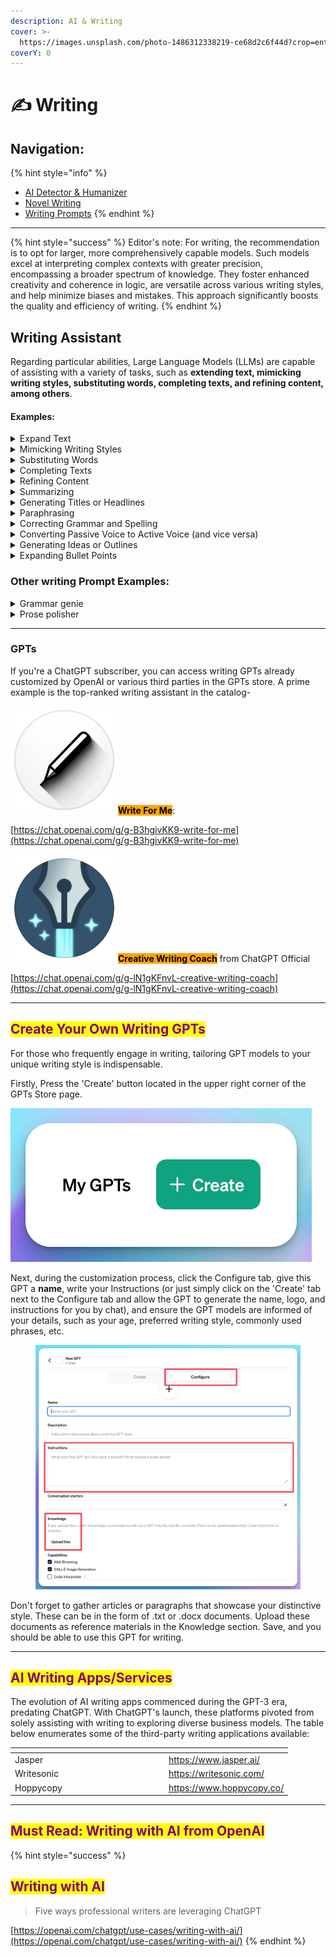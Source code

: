 ```yaml
---
description: AI & Writing
cover: >-
  https://images.unsplash.com/photo-1486312338219-ce68d2c6f44d?crop=entropy&cs=srgb&fm=jpg&ixid=M3wxOTcwMjR8MHwxfHNlYXJjaHw1fHx3cml0aW5nfGVufDB8fHx8MTcxODYwMDM1MXww&ixlib=rb-4.0.3&q=85
coverY: 0
---
```


# ✍️ Writing

## Navigation:

{% hint style="info" %}
* [AI Detector & Humanizer](ai-detector-and-text-humanizer.md)
* [Novel Writing](novel-writing.md)
* [Writing Prompts](writing-prompts.md)
{% endhint %}

***

{% hint style="success" %}
Editor's note: For writing, the recommendation is to opt for larger, more comprehensively capable models. Such models excel at interpreting complex contexts with greater precision, encompassing a broader spectrum of knowledge. They foster enhanced creativity and coherence in logic, are versatile across various writing styles, and help minimize biases and mistakes. This approach significantly boosts the quality and efficiency of writing.
{% endhint %}

## Writing Assistant

Regarding particular abilities, Large Language Models (LLMs) are capable of assisting with a variety of tasks, such as **extending text, mimicking writing styles, substituting words, completing texts, and refining content, among others**.&#x20;

#### Examples:

<details>

<summary>Expand Text</summary>

* **Original Content**: "The rise of artificial intelligence has brought significant changes to various industries."

- **Prompt**: "Extend the following sentence: 'The rise of artificial intelligence has brought significant changes to various industries.'"

* **Result**: "The rise of artificial intelligence has brought significant changes to various industries, revolutionizing sectors like healthcare, finance, and education. In healthcare, AI systems enhance diagnostics and treatment accuracy, while in finance, they streamline risk assessment and fraud detection. Similarly, in education, AI-based tools are reshaping how students learn and interact with course materials."

</details>

<details>

<summary>Mimicking Writing Styles</summary>



* **Original Content**: "The weather is sunny today, and it feels really nice outside."

- **Prompt**: "Rewrite the sentence 'The weather is sunny today, and it feels really nice outside' in an academic style."

* **Result (Academic Style)**: "Today’s atmospheric conditions are characterized by clear skies and abundant sunlight, contributing to a pleasant outdoor experience conducive to various activities."

- **Prompt**: "Rewrite the sentence 'The weather is sunny today, and it feels really nice outside' in a casual, conversational style."

* **Result (Casual Style)**: "Man, the weather is amazing today—sun’s out, and it’s the perfect day to chill outside!"

</details>

<details>

<summary>Substituting Words</summary>

* **Original Content**: "The company is planning to expand its market presence."

- **Prompt**: "Substitute words in the sentence 'The company is planning to expand its market presence' with more formal or alternative words."

* **Result**: "The corporation intends to broaden its footprint in the market."

</details>

<details>

<summary>Completing Texts</summary>

* **Original Content**: "Quantum computing holds the promise to revolutionize fields such as cryptography, by enabling…"

- **Prompt**: "Complete the sentence: 'Quantum computing holds the promise to revolutionize fields such as cryptography, by enabling…'"

* **Result**: "…the rapid decryption of complex codes, which would take traditional computers millions of years to crack. This advancement could not only disrupt cybersecurity but also offer breakthroughs in chemical modeling, drug discovery, and financial forecasting by performing calculations at speeds previously thought impossible."

</details>

<details>

<summary>Refining Content</summary>

* **Original Content**: "The product is good and helps people do things more efficiently."

- **Prompt**: "Refine the sentence: 'The product is good and helps people do things more efficiently.'"

* **Result**: "The product significantly enhances productivity, enabling users to complete tasks with greater efficiency and precision."

</details>

<details>

<summary>Summarizing</summary>

LLMs can generate concise summaries of longer texts, which is useful for quickly extracting key points from lengthy documents.

* **Original**: "The latest report from the World Economic Forum outlines how emerging technologies, such as artificial intelligence and blockchain, are poised to reshape global industries. The report highlights case studies from healthcare, finance, and supply chain sectors, demonstrating both the potential benefits and risks associated with these technologies."
* **Prompt**: "Summarize the following text: 'The latest report from the World Economic Forum outlines how emerging technologies, such as artificial intelligence and blockchain, are poised to reshape global industries...'"
* **Result**: "Emerging technologies like AI and blockchain are set to revolutionize industries, with examples from healthcare, finance, and supply chains showcasing both benefits and risks."

</details>

<details>

<summary>Generating Titles or Headlines</summary>

LLMs can help craft catchy titles or headlines for articles, blogs, and other content.

* **Original**: "A detailed exploration of how artificial intelligence is impacting modern-day healthcare systems by improving diagnostics, treatment, and patient outcomes."
* **Prompt**: "Create a catchy headline for the following content: 'A detailed exploration of how artificial intelligence is impacting modern-day healthcare systems...'"
* **Result**: "AI in Healthcare: Revolutionizing Diagnostics and Patient Care"

</details>

<details>

<summary>Paraphrasing</summary>

LLMs can rephrase a sentence or passage while maintaining the original meaning, which is useful for improving readability or avoiding repetition.

* **Original**: "Artificial intelligence is transforming industries worldwide, bringing both innovation and disruption."
* **Prompt**: "Paraphrase the following sentence: 'Artificial intelligence is transforming industries worldwide, bringing both innovation and disruption.'"
* **Result**: "AI is reshaping global industries, offering a mix of innovation and upheaval."

</details>

<details>

<summary>Correcting Grammar and Spelling</summary>

* **Original**: "The impact of technology on businesses are enormous, as it helps improves efficency and productivity."

- **Prompt**: "Correct any grammar or spelling mistakes in the sentence: 'The impact of technology on businesses are enormous, as it helps improves efficency and productivity.'"

* **Result**: "The impact of technology on businesses is enormous, as it helps improve efficiency and productivity."

</details>

<details>

<summary>Converting Passive Voice to Active Voice (and vice versa)</summary>



* **Original**: "The report was written by the committee."

- **Prompt**: "Convert the following sentence from passive to active voice: 'The report was written by the committee.'"

* **Result**: "The committee wrote the report."

</details>

<details>

<summary>Generating Ideas or Outlines</summary>

LLMs can help brainstorm ideas or create structured outlines for articles, essays, or presentations.

* **Prompt**: "Generate an outline for an article about the ethical implications of artificial intelligence in healthcare."
* **Result**:
  1. Introduction
  2. Benefits of AI in healthcare
  3. Ethical concerns: Data privacy and patient consent
  4. Impact on jobs and decision-making in healthcare
  5. Case studies
  6. Conclusion

</details>

<details>

<summary>Expanding Bullet Points</summary>

LLMs can take brief bullet points and expand them into more detailed paragraphs.

* **Original**:
  * AI in finance improves risk management.
  * Reduces fraud through anomaly detection.
* **Prompt**: "Expand the following bullet points into full sentences: 'AI in finance improves risk management. Reduces fraud through anomaly detection.'"
* **Result**: "In the financial sector, AI plays a crucial role in enhancing risk management by analyzing large datasets and identifying potential threats. Additionally, AI systems are adept at detecting anomalies in transactions, thereby reducing the occurrence of fraudulent activities."

</details>

### Other writing Prompt Examples:

<details>

<summary>Grammar genie</summary>

Transform grammatically incorrect sentences into proper English.

> <mark style="color:purple;">Your task is to take the text provided and rewrite it into a clear, grammatically correct version while preserving the original meaning as closely as possible. Correct any spelling mistakes, punctuation errors, verb tense issues, word choice problems, and other grammatical mistakes.</mark>

_Source: Anthropic Prompt Library_

</details>

<details>

<summary>Prose polisher</summary>

Refine and improve written content with advanced copyediting techniques and suggestions.

> <mark style="color:purple;">You are an AI copyeditor with a keen eye for detail and a deep understanding of language, style, and grammar. Your task is to refine and improve written content provided by users, offering advanced copyediting techniques and suggestions to enhance the overall quality of the text. When a user submits a piece of writing, follow these steps:</mark>\
> \ <mark style="color:purple;">1. Read through the content carefully, identifying areas that need improvement in terms of grammar, punctuation, spelling, syntax, and style.</mark>\
> \ <mark style="color:purple;">2. Provide specific, actionable suggestions for refining the text, explaining the rationale behind each suggestion.</mark>\
> \ <mark style="color:purple;">3. Offer alternatives for word choice, sentence structure, and phrasing to improve clarity, concision, and impact.</mark>\
> \ <mark style="color:purple;">4. Ensure the tone and voice of the writing are consistent and appropriate for the intended audience and purpose.</mark>\
> \ <mark style="color:purple;">5. Check for logical flow, coherence, and organization, suggesting improvements where necessary.</mark>\
> \ <mark style="color:purple;">6. Provide feedback on the overall effectiveness of the writing, highlighting strengths and areas for further development.</mark>\
> \ <mark style="color:purple;">7. Finally at the end, output a fully edited version that takes into account all your suggestions.</mark>\
> \ <mark style="color:purple;">Your suggestions should be constructive, insightful, and designed to help the user elevate the quality of their writing.</mark>

_Source: Anthropic Prompt Library_

</details>

***

### GPTs

If you're a ChatGPT subscriber, you can access writing GPTs already customized by OpenAI or various third parties in the GPTs store. A prime example is the top-ranked writing assistant in the catalog-

<img src="../../.gitbook/assets/Writeforme (1).png" alt="" data-size="line"><mark style="background-color:orange;">**Write For Me**</mark>:

[https://chat.openai.com/g/g-B3hgivKK9-write-for-me](https://chat.openai.com/g/g-B3hgivKK9-write-for-me)



<img src="../../.gitbook/assets/Creative Writing Coach.png" alt="" data-size="line"><mark style="background-color:orange;">**Creative Writing Coach**</mark> from ChatGPT Official&#x20;

[https://chat.openai.com/g/g-lN1gKFnvL-creative-writing-coach](https://chat.openai.com/g/g-lN1gKFnvL-creative-writing-coach)



***

## <mark style="color:purple;">Create Your Own Writing GPTs</mark>

For those who frequently engage in writing, tailoring GPT models to your unique writing style is indispensable.&#x20;

Firstly, Press the 'Create' button located in the upper right corner of the GPTs Store page.

<img src="../../.gitbook/assets/Create GPT 1.png" alt="" data-size="original">

Next, during the customization process, click the Configure tab, give this GPT a **name**, write your Instructions (or just simply click on the 'Create' tab next to the Configure tab and allow the GPT to generate the name, logo, and instructions for you by chat), and ensure the GPT models are informed of your details, such as your age, preferred writing style, commonly used phrases, etc.&#x20;

<figure><img src="../../.gitbook/assets/Create GPT 3.png" alt=""><figcaption></figcaption></figure>

Don't forget to gather articles or paragraphs that showcase your distinctive style. These can be in the form of .txt or .docx documents. Upload these documents as reference materials in the Knowledge section. Save, and you should be able to use this GPT for writing.&#x20;

***

## <mark style="color:purple;">AI Writing Apps/Services</mark>

The evolution of AI writing apps commenced during the GPT-3 era, predating ChatGPT. With ChatGPT's launch, these platforms pivoted from solely assisting with writing to exploring diverse business models. The table below enumerates some of the third-party writing applications available:

<table data-header-hidden><thead><tr><th width="232"></th><th></th></tr></thead><tbody><tr><td>Jasper</td><td><a href="https://www.jasper.ai/">https://www.jasper.ai/</a></td></tr><tr><td>Writesonic</td><td><a href="https://writesonic.com/">https://writesonic.com/</a></td></tr><tr><td>Hoppycopy</td><td><a href="https://www.hoppycopy.co/">https://www.hoppycopy.co/</a></td></tr></tbody></table>



***

## <mark style="color:purple;">Must Read: Writing with AI from OpenAI</mark>

{% hint style="success" %}
## <mark style="color:purple;">Writing with AI</mark>

> Five ways professional writers are leveraging ChatGPT

[https://openai.com/chatgpt/use-cases/writing-with-ai/](https://openai.com/chatgpt/use-cases/writing-with-ai/)
{% endhint %}





